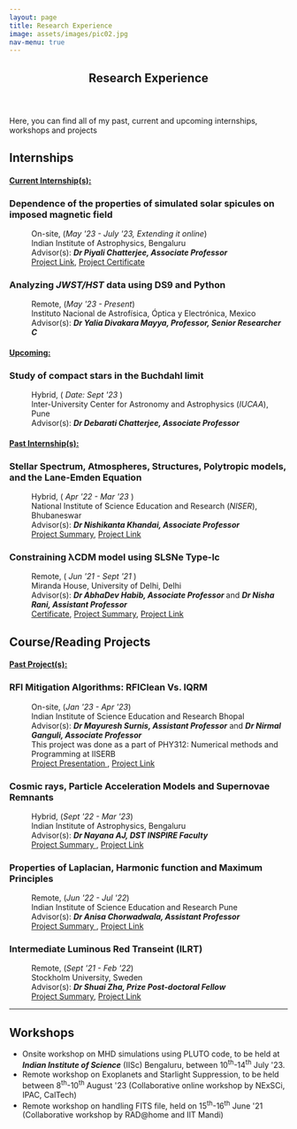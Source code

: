 ```yaml
---
layout: page
title: Research Experience
image: assets/images/pic02.jpg
nav-menu: true
---
```


<!-- Main -->
<div id="main" class="alt">

<!-- One -->
<section id="one">
	<div class="inner">
		<header class="major">
			<h1>Research Experience</h1>
		</header>

<!-- Content -->

<p>Here, you can find all of my past, current and upcoming internships, workshops and projects</p>


<div class="row">
	<div class="6u 12u$(medium)">
	<h2 id="content">Internships</h2>
		<dl>
		<h4><u>Current Internship(s):</u></h4>
		<h3><dt>Dependence of the properties of simulated solar spicules on imposed magnetic field</dt></h3>
		<dd>
		<p>On-site, (<i>May '23 - July '23, Extending it online</i>) <br/> Indian Institute of Astrophysics, Bengaluru<br/> Advisor(s): <i><b> Dr Piyali Chatterjee, Associate Professor</b> </i> <br/><a href="https://drive.google.com/file/d/1KfpoydTX3sucVcIH1zVCasE1EFXR6bSd/view?usp=sharing">Project Link</a>, <a href="https://drive.google.com/file/d/1ladhthAdRM0DRxe-q7fb45iXnaZYtAxM/view?usp=sharing">Project Certificate</a> </p>
		</dd>
		<h3><dt>Analyzing <i>JWST/HST</i> data using DS9 and Python</dt></h3>
		<dd>
		<p>Remote, (<i>May '23 - Present</i>) <br/> Instituto Nacional de Astrof&iacute;sica, &Oacute;ptica y Electr&oacute;nica, Mexico<br/> Advisor(s): <i><b> Dr Yalia Divakara Mayya, Professor, Senior Researcher C</b> </i> </p>
		</dd>
		</dl>
		<dl>
		<h4><u>Upcoming:</u></h4>
		<h3><dt>Study of compact stars in the Buchdahl limit</dt></h3>
		<dd>
		<p>Hybrid, (<i> Date: Sept '23 </i>) <br/> Inter-University Center for Astronomy and Astrophysics (<i>IUCAA</i>), Pune <br /> Advisor(s): <i><b> Dr Debarati Chatterjee, Associate Professor </b></i>  <br/> </p>
		</dd>
		</dl>
		<dl>
		<h4><u>Past Internship(s):</u></h4>
		<h3><dt>Stellar Spectrum, Atmospheres, Structures, Polytropic models, and the Lane-Emden Equation</dt></h3>
		<dd>
		<p> Hybrid, (<i> Apr '22 - Mar '23 </i>) <br/> National Institute of Science Education and Research (<i>NISER</i>), Bhubaneswar <br /> Advisor(s): <i><b> Dr Nishikanta Khandai, Associate Professor </b></i> <br/> <a href="https://drive.google.com/file/d/1dAZRr_H61Fn4JysHARnx6Ua9VJHmJshn/view">Project Summary</a>, <a href="https://drive.google.com/file/d/1PRUfBfN2ah_GLeydA4oJxT3InVRe1SNf/view?usp=drive_link">Project Link</a> </p>
		</dd>
		<h3><dt>Constraining λCDM model using SLSNe Type-Ic</dt></h3>
		<dd>
		<p> Remote, (<i> Jun '21 - Sept '21 </i>) <br/> Miranda House, University of Delhi, Delhi <br /> Advisor(s): <i><b> Dr AbhaDev Habib, Associate Professor </b></i> and <i><b> Dr Nisha Rani, Assistant Professor</b></i> <br/> <a href="https://drive.google.com/file/d/1P6gLRskwGlm5_dmcQTB28oca558OObzk/view">Certificate</a>, <a href="https://drive.google.com/file/d/1mqpA_cCThByqpEO6ZV_03a8CU_5JJS1Q/view"> Project Summary</a>,  <a href="https://drive.google.com/file/d/1TOhDXJ9eeBFZR4Ahb0mVgwYkqQ7VoYVC/view?usp=drive_link"> Project Link </a> </p>
		</dd>
		</dl>
	</div>
	<div class="6u 12u$(medium)">
	<h2 id="content">Course/Reading Projects</h2>
		<dl>
		<h4><u>Past Project(s):</u></h4>
		<h3><dt>RFI Mitigation Algorithms: RFIClean Vs. IQRM</dt></h3>
		<dd>
		<p>On-site,  (<i>Jan '23 - Apr '23</i>) <br/> Indian Institute of Science Education and Research Bhopal<br/> Advisor(s): <i><b> Dr Mayuresh Surnis, Assistant Professor</b></i> and <i><b> Dr Nirmal Ganguli, Associate Professor</b></i> <br /> This project was done as a part of PHY312: Numerical methods and Programming at IISERB <br/> <a href="https://drive.google.com/file/d/18xydEH2tq9zOicAhHR8McO3HjnNI9GUI/view">Project Presentation </a>, <a href="https://drive.google.com/file/d/1eC7rqNnPYqjUQz9DJ58Kby4m3Mc5u8YA/view?usp=drive_link"> Project Link </a> </p>
		</dd>
		<h3><dt>Cosmic rays, Particle Acceleration Models and Supernovae Remnants</dt></h3>
		<dd>
		<p>Hybrid, (<i>Sept '22 - Mar '23</i>) <br/> Indian Institute of Astrophysics, Bengaluru <br/> Advisor(s): <i><b> Dr Nayana AJ, DST INSPIRE Faculty</b> </i>  <br/> <a href="https://drive.google.com/file/d/1Ro4-vmgnUuBV89mh4Xzx7nCd2Nh8aXKm/view"> Project Summary </a>, <a href="https://drive.google.com/file/d/1z8ExYywpvqixge1wX51t-KTZwjNIgXw4/view?usp=drive_link"> Project Link </a> </p>
		</dd>
		<h3><dt>Properties of Laplacian, Harmonic function and Maximum Principles</dt></h3>
		<dd>
		<p>Remote, (<i>Jun '22 - Jul '22</i>) <br/> Indian Institute of Science Education and Research Pune <br/> Advisor(s): <i><b> Dr Anisa Chorwadwala, Assistant Professor</b> </i>  <br/> <a href="https://drive.google.com/file/d/1JQzy4B8TZ1CCfolm2zzUeq5pf2jYVJf2/view">Project Summary </a>, <a href="https://drive.google.com/file/d/1EuFN0xylErcxlHdtIKtMfp-7BQ4uU20m/view?usp=drive_link"> Project Link </a>  </p>
		</dd>
		<h3><dt>Intermediate Luminous Red Transeint (ILRT)</dt></h3>
		<dd>
		<p>Remote, (<i>Sept '21 - Feb '22</i>) <br/> Stockholm University, Sweden <br/> Advisor(s): <i><b> Dr Shuai Zha, Prize Post-doctoral Fellow</b> </i>  <br/> <a href="https://drive.google.com/file/d/181MBNxa4WrCaKlgM6WQ_SNDRkqbF-yrN/view">Project Summary</a>, <a href="https://drive.google.com/file/d/1TugtRKgWuelyoFUCQGveEmWri1wSS2nL/view?usp=drive_link"> Project Link </a> </p>
		</dd>
		</dl>
	</div>
</div>


<hr class="major" />
<h2>Workshops</h2>
<div class="row">
	<div class="12u 12u$(small)">
		<ul>
			<li>Onsite workshop on MHD simulations using PLUTO code, to be held at <i><b>Indian Institute of Science</b></i> (IISc) Bengaluru, between 10<sup>th</sup>-14<sup>th</sup> July '23. </li>
			<li>Remote workshop on Exoplanets and Starlight Suppression, to be held between 8<sup>th</sup>-10<sup>th</sup> August '23 (Collaborative online workshop by NExSCi, IPAC, CalTech)  </li>
			<li>Remote workshop on handling FITS file, held on 15<sup>th</sup>-16<sup>th</sup> June '21 (Collaborative workshop by RAD@home and IIT Mandi)</li>
		</ul>
	</div>
</div>